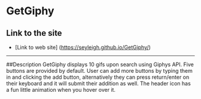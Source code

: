 # GetGiphy

## Link to the site
* [Link to web site] (https://seyleigh.github.io/GetGiphy/)
- - -
##Description
GetGiphy displays 10 gifs upon search using Giphys API. Five buttons are provided by default. User can add more buttons by typing them in and clicking the add button, alternatively they can press return/enter on their keyboard and it will submit their addition as well. 
The header icon has a fun little animation when you hover over it.